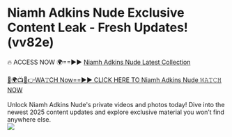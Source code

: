 # Niamh Adkins Nude Exclusive Content Leak - Fresh Updates! (vv82e)

🔥 ACCESS NOW 🌍==►► <a href="https://tinyurl.com/yc657z5k" rel="nofollow">Niamh Adkins Nude Latest Collection</a>
<br><br>
[🔴🌍📺📱👉WA𝚃CH Now==►► CLICK HERE TO Niamh Adkins Nude 𝚆𝙰𝚃𝙲𝙷 NOW](https://tinyurl.com/yc657z5k)
<br><br>
Unlock Niamh Adkins Nude's private videos and photos today! Dive into the newest 2025 content updates and explore exclusive material you won’t find anywhere else.
<br>
<a href="https://tinyurl.com/yc657z5k" rel="nofollow" data-target="animated-image.originalLink"><img src="https://camo.githubusercontent.com/8a4f000d20f83aca3bf7ec5f350d767afa0574a8a352519fd8cfa583a6f93a33/68747470733a2f2f692e696d6775722e636f6d2f644a486b345a712e676966" data-canonical-src="https://i.imgur.com/dJHk4Zq.gif" style="max-width: 100%; display: inline-block;" data-target="animated-image.originalImage"></a>
<br>
